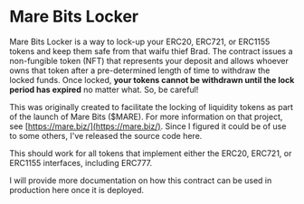 # Mare Bits Locker

Mare Bits Locker is a way to lock-up your ERC20, ERC721, or ERC1155 tokens and keep them safe from that waifu thief Brad.  The contract issues a non-fungible token (NFT) that represents your deposit and allows whoever owns that token after a pre-determined length of time to withdraw the locked funds.  Once locked, **your tokens cannot be withdrawn until the lock period has expired** no matter what.  So, be careful!

This was originally created to facilitate the locking of liquidity tokens as part of the launch of Mare Bits ($MARE).  For more information on that project, see [https://mare.biz/](https://mare.biz/).  Since I figured it could be of use to some others, I've released the source code here.

This should work for all tokens that implement either the ERC20, ERC721, or ERC1155 interfaces, including ERC777.

I will provide more documentation on how this contract can be used in production here once it is deployed.